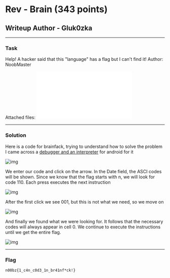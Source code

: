 # Rev - Brain (343 points)
## Writeup Author - Gluk0zka

---

### Task
Help! A hacker said that this "language" has a flag but I can't find it! Author: NoobMaster

Attached files:
![bf.txt](assets/bf.txt)


---

### Solution

Here is a code for brainfack, trying to understand how to solve the problem I came across a [debugger and an interpreter](https://play.google.com/store/apps/details?id=com.BrainfuckInterpreter.BrainfuckInterpreter&hl=en_US&pli=1) for android for it

![img](assets/bf_img/bf1.jpg)

We enter our code and click on the arrow. 
In the Date field, the ASCI codes will be shown. 
Since we know that the flag starts with n, we will look for code 110.
Each press executes the next instruction


![img](assets/bf_img/bf2.jpg)


After the first click we see 001, but this is not what we need, so we move on


![img](assets/bf_img/bf3.jpg)


And finally we found what we were looking for. 
It follows that the necessary codes will always appear in cell 0. 
We continue to execute the instructions until we get the entire flag.


![img](assets/bf_img/bf4.jpg)




---
### Flag

```
n00bz{1_c4n_c0d3_1n_br41nf*ck!}
```
